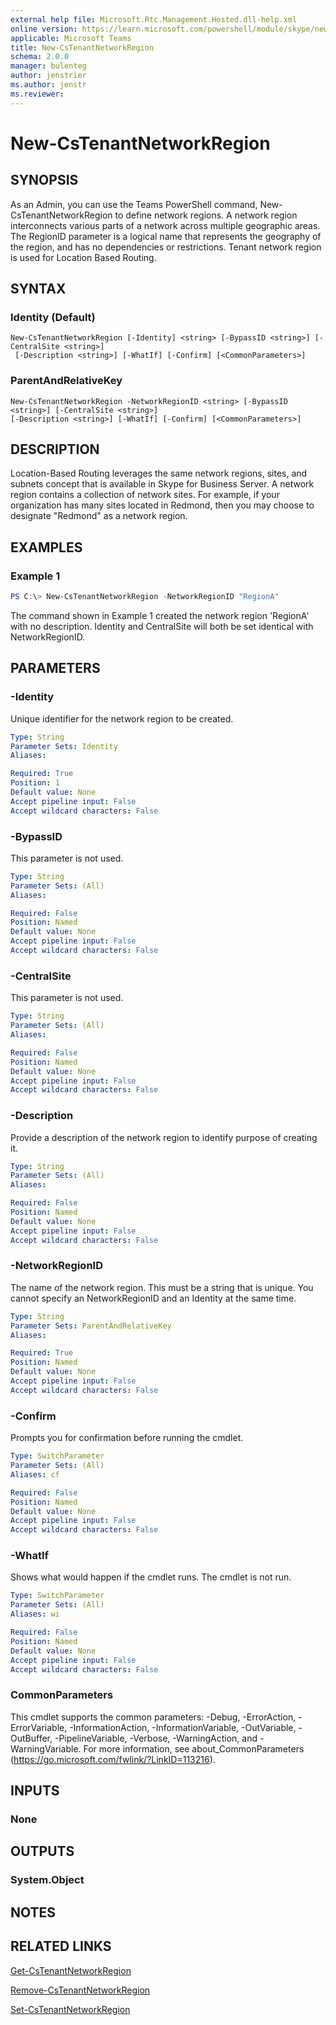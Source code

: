 ```yaml
---
external help file: Microsoft.Rtc.Management.Hosted.dll-help.xml
online version: https://learn.microsoft.com/powershell/module/skype/new-cstenantnetworkregion
applicable: Microsoft Teams
title: New-CsTenantNetworkRegion
schema: 2.0.0
manager: bulenteg
author: jenstrier
ms.author: jenstr
ms.reviewer:
---
```


# New-CsTenantNetworkRegion

## SYNOPSIS
As an Admin, you can use the Teams PowerShell command, New-CsTenantNetworkRegion to define network regions. A network region interconnects various parts of a network across multiple geographic areas. The RegionID parameter is a logical name that represents the geography of the region, and has no dependencies or restrictions. Tenant network region is used for Location Based Routing.

## SYNTAX

### Identity (Default)
```
New-CsTenantNetworkRegion [-Identity] <string> [-BypassID <string>] [-CentralSite <string>]
 [-Description <string>] [-WhatIf] [-Confirm] [<CommonParameters>]
```

### ParentAndRelativeKey
```
New-CsTenantNetworkRegion -NetworkRegionID <string> [-BypassID <string>] [-CentralSite <string>]
[-Description <string>] [-WhatIf] [-Confirm] [<CommonParameters>]
```

## DESCRIPTION
Location-Based Routing leverages the same network regions, sites, and subnets concept that is available in Skype for Business Server. A network region contains a collection of network sites. For example, if your organization has many sites located in Redmond, then you may choose to designate "Redmond" as a network region.

## EXAMPLES

### Example 1
```powershell
PS C:\> New-CsTenantNetworkRegion -NetworkRegionID "RegionA"
```

The command shown in Example 1 created the network region 'RegionA' with no description. Identity and CentralSite will both be set identical with NetworkRegionID.

## PARAMETERS

### -Identity
Unique identifier for the network region to be created.

```yaml
Type: String
Parameter Sets: Identity
Aliases:

Required: True
Position: 1
Default value: None
Accept pipeline input: False
Accept wildcard characters: False
```

### -BypassID
This parameter is not used.

```yaml
Type: String
Parameter Sets: (All)
Aliases:

Required: False
Position: Named
Default value: None
Accept pipeline input: False
Accept wildcard characters: False
```

### -CentralSite
This parameter is not used.

```yaml
Type: String
Parameter Sets: (All)
Aliases:

Required: False
Position: Named
Default value: None
Accept pipeline input: False
Accept wildcard characters: False
```

### -Description
Provide a description of the network region to identify purpose of creating it.

```yaml
Type: String
Parameter Sets: (All)
Aliases:

Required: False
Position: Named
Default value: None
Accept pipeline input: False
Accept wildcard characters: False
```

### -NetworkRegionID
The name of the network region. This must be a string that is unique. You cannot specify an NetworkRegionID and an Identity at the same time.

```yaml
Type: String
Parameter Sets: ParentAndRelativeKey
Aliases:

Required: True
Position: Named
Default value: None
Accept pipeline input: False
Accept wildcard characters: False
```

### -Confirm
Prompts you for confirmation before running the cmdlet.

```yaml
Type: SwitchParameter
Parameter Sets: (All)
Aliases: cf

Required: False
Position: Named
Default value: None
Accept pipeline input: False
Accept wildcard characters: False
```

### -WhatIf
Shows what would happen if the cmdlet runs.
The cmdlet is not run.

```yaml
Type: SwitchParameter
Parameter Sets: (All)
Aliases: wi

Required: False
Position: Named
Default value: None
Accept pipeline input: False
Accept wildcard characters: False
```

### CommonParameters
This cmdlet supports the common parameters: -Debug, -ErrorAction, -ErrorVariable, -InformationAction, -InformationVariable, -OutVariable, -OutBuffer, -PipelineVariable, -Verbose, -WarningAction, and -WarningVariable.
For more information, see about_CommonParameters (https://go.microsoft.com/fwlink/?LinkID=113216).

## INPUTS

### None

## OUTPUTS

### System.Object
## NOTES

## RELATED LINKS
[Get-CsTenantNetworkRegion](Get-CsTenantNetworkRegion.md)

[Remove-CsTenantNetworkRegion](Remove-CsTenantNetworkRegion.md)

[Set-CsTenantNetworkRegion](Set-CsTenantNetworkRegion.md)
